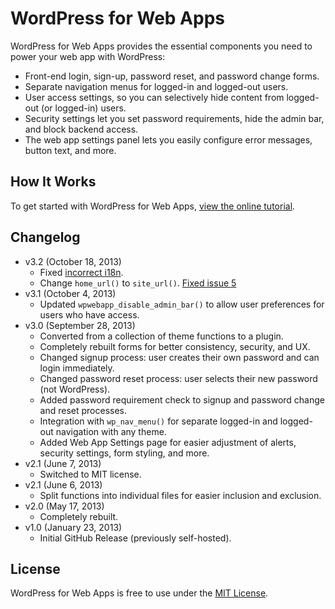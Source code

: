 # WordPress for Web Apps
WordPress for Web Apps provides the essential components you need to power your web app with WordPress:

* Front-end login, sign-up, password reset, and password change forms.
* Separate navigation menus for logged-in and logged-out users.
* User access settings, so you can selectively hide content from logged-out (or logged-in) users.
* Security settings let you set password requirements, hide the admin bar, and block backend access.
* The web app settings panel lets you easily configure error messages, button text, and more.


## How It Works
To get started with WordPress for Web Apps, [view the online tutorial](http://cferdinandi.github.com/web-app-starter-kit/).


## Changelog
* v3.2 (October 18, 2013)
  * Fixed [incorrect i18n](https://github.com/cferdinandi/web-app-starter-kit/issues/12).
  * Change `home_url()` to `site_url()`. [Fixed issue 5](https://github.com/cferdinandi/web-app-starter-kit/issues/5)
* v3.1 (October 4, 2013)
  * Updated `wpwebapp_disable_admin_bar()` to allow user preferences for users who have access.
* v3.0 (September 28, 2013)
  * Converted from a collection of theme functions to a plugin.
  * Completely rebuilt forms for better consistency, security, and UX.
  * Changed signup process: user creates their own password and can login immediately.
  * Changed password reset process: user selects their new password (not WordPress).
  * Added password requirement check to signup and password change and reset processes.
  * Integration with `wp_nav_menu()` for separate logged-in and logged-out navigation with any theme.
  * Added Web App Settings page for easier adjustment of alerts, security settings, form styling, and more.
* v2.1 (June 7, 2013)
  * Switched to MIT license.
* v2.1 (June 6, 2013)
  * Split functions into individual files for easier inclusion and exclusion.
* v2.0 (May 17, 2013)
  * Completely rebuilt.
* v1.0 (January 23, 2013)
  * Initial GitHub Release (previously self-hosted).


## License
WordPress for Web Apps is free to use under the [MIT License](http://gomakethings.com/mit/).